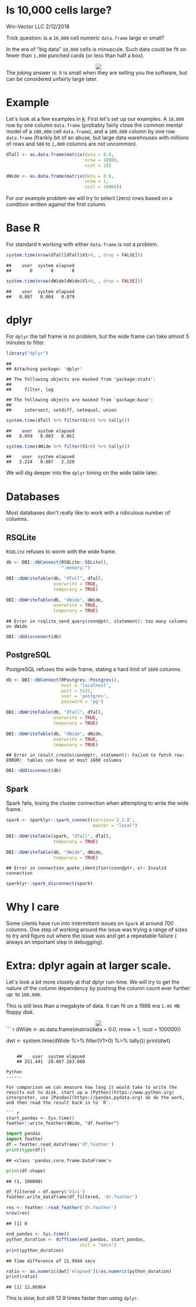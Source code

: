 Is 10,000 cells large?
================
Win-Vector LLC
2/12/2018

Trick question: is a `10,000` cell numeric `data.frame` large or small?

In the era of "big data" `10,000` cells is minuscule. Such data could be fit on fewer than `1,000` punched cards (or less than half a box).

<center>
<img src="punch-card.png">
</center>
The joking answer is: it is small when they are selling you the software, but can be considered unfairly large later.

Example
=======

Let's look at a few examples in [`R`](https://cran.r-project.org). First let's set up our examples. A `10,000` row by one column `data.frame` (probably fairly close the common mental model of a `100,000` cell `data.frame`), and a `100,000` column by one row `data.frame` (frankly bit of an abuse, but large data warehouses with millions of rows and `500` to `1,000` columns are not uncommon).

``` r
dTall <- as.data.frame(matrix(data = 0.0, 
                              nrow = 10000, 
                              ncol = 1))

dWide <- as.data.frame(matrix(data = 0.0, 
                              nrow = 1,
                              ncol = 10000))
```

For our example problem we will try to select (zero) rows based on a condition written against the first column.

Base R
======

For standard `R` working with either `data.frame` is not a problem.

``` r
system.time(nrow(dTall[dTall$V1>0, , drop = FALSE]))
```

    ##    user  system elapsed 
    ##       0       0       0

``` r
system.time(nrow(dWide[dWide$V1>0, , drop = FALSE]))
```

    ##    user  system elapsed 
    ##   0.067   0.004   0.079

dplyr
=====

For `dplyr` the tall frame is no problem, but the wide frame can take almost 5 minutes to filter.

``` r
library("dplyr")
```

    ## 
    ## Attaching package: 'dplyr'

    ## The following objects are masked from 'package:stats':
    ## 
    ##     filter, lag

    ## The following objects are masked from 'package:base':
    ## 
    ##     intersect, setdiff, setequal, union

``` r
system.time(dTall %>% filter(V1>0) %>% tally())
```

    ##    user  system elapsed 
    ##   0.059   0.003   0.061

``` r
system.time(dWide %>% filter(V1>0) %>% tally())
```

    ##    user  system elapsed 
    ##   2.224   0.087   2.320

We will dig deeper into the `dplyr` timing on the wide table later.

Databases
=========

Most databases don't really like to work with a ridiculous number of columns.

RSQLite
-------

`RSQLite` refuses to worm with the wide frame.

``` r
db <- DBI::dbConnect(RSQLite::SQLite(), 
                     ":memory:")
```

``` r
DBI::dbWriteTable(db, "dTall", dTall,
                  overwrite = TRUE,
                  temporary = TRUE)

DBI::dbWriteTable(db, "dWide", dWide,
                  overwrite = TRUE,
                  temporary = TRUE)
```

    ## Error in rsqlite_send_query(conn@ptr, statement): too many columns on dWide

``` r
DBI::dbDisconnect(db)
```

PostgreSQL
----------

PostgreSQL refuses the wide frame, stating a hard limit of `1600` columns.

``` r
db <- DBI::dbConnect(RPostgres::Postgres(),
                     host = 'localhost',
                     port = 5432,
                     user = 'postgres',
                     password = 'pg')
```

``` r
DBI::dbWriteTable(db, "dTall", dTall,
                  overwrite = TRUE,
                  temporary = TRUE)

DBI::dbWriteTable(db, "dWide", dWide,
                  overwrite = TRUE,
                  temporary = TRUE)
```

    ## Error in result_create(conn@ptr, statement): Failed to fetch row: ERROR:  tables can have at most 1600 columns

``` r
DBI::dbDisconnect(db)
```

Spark
-----

Spark fails, losing the cluster connection when attempting to write the wide frame.

``` r
spark <- sparklyr::spark_connect(version='2.2.0', 
                                 master = "local")
```

``` r
DBI::dbWriteTable(spark, "dTall", dTall,
                  temporary = TRUE)

DBI::dbWriteTable(db, "dWide", dWide,
                  temporary = TRUE)
```

    ## Error in connection_quote_identifier(conn@ptr, x): Invalid connection

``` r
sparklyr::spark_disconnect(spark)
```

Why I care
==========

Some clients have run into intermittent issues on `Spark` at around 700 columns. One step of working around the issue was trying a range of sizes to try and figure out where the issue was and get a repeatable failure ( always an important step in debugging).

Extra: dplyr again at larger scale.
===================================

Let's look a bit more closely at that dplyr run-time.
We will try to get the nature of the column dependency by pushing the column count ever further up: to `100,000`.

This is still less than a megabyte of data. It can fit on a 1986 era `1.44 MB` floppy disk.

<center>
<img src="Floppy_disk_300_dpi.jpg">
</center>
``` r
dWide <- as.data.frame(matrix(data = 0.0, 
                              nrow = 1,
                              ncol = 100000))

dwt <- system.time(dWide %>% filter(V1>0) %>% tally())
print(dwt)
```

    ##    user  system elapsed 
    ## 251.441  28.067 283.060

Python
------

For comparison we can measure how long it would take to write the results out to disk, start up a [Python](https://www.python.org) interpreter, use [Pandas](https://pandas.pydata.org) do do the work, and then read the result back in to `R`.

``` r
start_pandas <- Sys.time()
feather::write_feather(dWide, "df.feather")
```

``` python
import pandas
import feather
df = feather.read_dataframe('df.feather')
print(type(df))
```

    ## <class 'pandas.core.frame.DataFrame'>

``` python
print(df.shape)
```

    ## (1, 100000)

``` python
df_filtered = df.query('V1>1')
feather.write_dataframe(df_filtered, 'dr.feather')
```

``` r
res <- feather::read_feather('dr.feather')
nrow(res)
```

    ## [1] 0

``` r
end_pandas <- Sys.time()
python_duration <- difftime(end_pandas, start_pandas, 
                            unit = "secs")
print(python_duration)
```

    ## Time difference of 21.9944 secs

``` r
ratio <- as.numeric(dwt['elapsed'])/as.numeric(python_duration)
print(ratio)
```

    ## [1] 12.86964

This is slow, but still 12.9 times faster than using `dplyr`.
